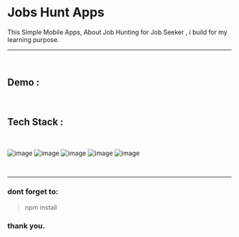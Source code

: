 # Jobs Hunt Apps

This Simple Mobile Apps, About Job Hunting for Job Seeker , i build for my learning purpose.

---

<br>

## Demo :

<br>

## Tech Stack :

<br>

![image](https://img.shields.io/badge/JavaScript-323330?style=for-the-badge&logo=javascript&logoColor=F7DF1E)
![image](https://img.shields.io/badge/React_Native-20232A?style=for-the-badge&logo=react&logoColor=61DAFB)
![image](https://img.shields.io/badge/Expo-1B1F23?style=for-the-badge&logo=expo&logoColor=white)
![image](https://img.shields.io/badge/React-20232A?style=for-the-badge&logo=react&logoColor=61DAFB)
![image](https://img.shields.io/badge/axios-671ddf?&style=for-the-badge&logo=axios&logoColor=white)

<br>

---

### dont forget to:

> npm install

### thank you.
